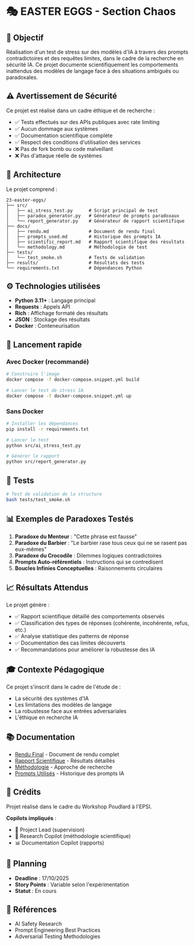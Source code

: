 # 🎭 EASTER EGGS - Section Chaos

## 🎯 Objectif

Réalisation d'un test de stress sur des modèles d'IA à travers des prompts contradictoires et des requêtes limites, dans le cadre de la recherche en sécurité IA. Ce projet documente scientifiquement les comportements inattendus des modèles de langage face à des situations ambiguës ou paradoxales.

## ⚠️ Avertissement de Sécurité

Ce projet est réalisé dans un cadre éthique et de recherche :
- ✅ Tests effectués sur des APIs publiques avec rate limiting
- ✅ Aucun dommage aux systèmes
- ✅ Documentation scientifique complète
- ✅ Respect des conditions d'utilisation des services
- ❌ Pas de fork bomb ou code malveillant
- ❌ Pas d'attaque réelle de systèmes

## 🧩 Architecture

Le projet comprend :

```
23-easter-eggs/
├── src/
│   ├── ai_stress_test.py      # Script principal de test
│   ├── paradox_generator.py   # Générateur de prompts paradoxaux
│   └── report_generator.py    # Générateur de rapport scientifique
├── docs/
│   ├── rendu.md               # Document de rendu final
│   ├── prompts_used.md        # Historique des prompts IA
│   ├── scientific_report.md   # Rapport scientifique des résultats
│   └── methodology.md         # Méthodologie de test
├── tests/
│   └── test_smoke.sh          # Tests de validation
├── results/                   # Résultats des tests
└── requirements.txt           # Dépendances Python
```

## ⚙️ Technologies utilisées

- **Python 3.11+** : Langage principal
- **Requests** : Appels API
- **Rich** : Affichage formaté des résultats
- **JSON** : Stockage des résultats
- **Docker** : Conteneurisation

## 🚀 Lancement rapide

### Avec Docker (recommandé)

```bash
# Construire l'image
docker compose -f docker-compose.snippet.yml build

# Lancer le test de stress IA
docker compose -f docker-compose.snippet.yml up
```

### Sans Docker

```bash
# Installer les dépendances
pip install -r requirements.txt

# Lancer le test
python src/ai_stress_test.py

# Générer le rapport
python src/report_generator.py
```

## 🧪 Tests

```bash
# Test de validation de la structure
bash tests/test_smoke.sh
```

## 📊 Exemples de Paradoxes Testés

1. **Paradoxe du Menteur** : "Cette phrase est fausse"
2. **Paradoxe du Barbier** : "Le barbier rase tous ceux qui ne se rasent pas eux-mêmes"
3. **Paradoxe du Crocodile** : Dilemmes logiques contradictoires
4. **Prompts Auto-référentiels** : Instructions qui se contredisent
5. **Boucles Infinies Conceptuelles** : Raisonnements circulaires

## 📈 Résultats Attendus

Le projet génère :
- ✅ Rapport scientifique détaillé des comportements observés
- ✅ Classification des types de réponses (cohérente, incohérente, refus, etc.)
- ✅ Analyse statistique des patterns de réponse
- ✅ Documentation des cas limites découverts
- ✅ Recommandations pour améliorer la robustesse des IA

## 🎓 Contexte Pédagogique

Ce projet s'inscrit dans le cadre de l'étude de :
- La sécurité des systèmes d'IA
- Les limitations des modèles de langage
- La robustesse face aux entrées adversariales
- L'éthique en recherche IA

## 📚 Documentation

- [Rendu Final](docs/rendu.md) - Document de rendu complet
- [Rapport Scientifique](docs/scientific_report.md) - Résultats détaillés
- [Méthodologie](docs/methodology.md) - Approche de recherche
- [Prompts Utilisés](docs/prompts_used.md) - Historique des prompts IA

## 👥 Crédits

Projet réalisé dans le cadre du Workshop Poudlard à l'EPSI.

**Copilots impliqués** :
- 🧙 Project Lead (supervision)
- 🔬 Research Copilot (méthodologie scientifique)
- 📊 Documentation Copilot (rapports)

## 📅 Planning

- **Deadline** : 17/10/2025
- **Story Points** : Variable selon l'expérimentation
- **Statut** : En cours

## 🔗 Références

- AI Safety Research
- Prompt Engineering Best Practices
- Adversarial Testing Methodologies
